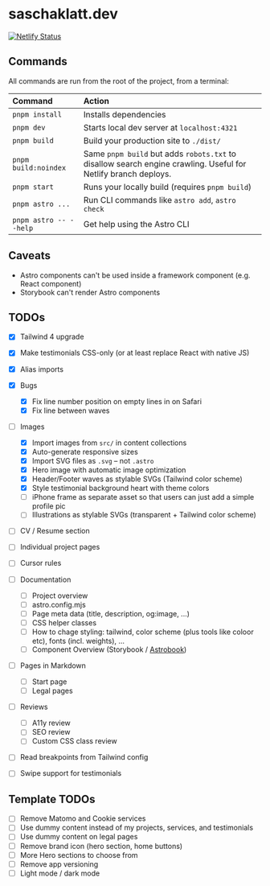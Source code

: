 # saschaklatt.dev

[![Netlify Status](https://api.netlify.com/api/v1/badges/9008f0b9-b681-42be-af32-19e2efb19170/deploy-status)](https://app.netlify.com/sites/saschaklatt/deploys)

## Commands

All commands are run from the root of the project, from a terminal:

| Command                   | Action                                                                                                         |
| :------------------------ | :------------------------------------------------------------------------------------------------------------- |
| `pnpm install`            | Installs dependencies                                                                                          |
| `pnpm dev`                | Starts local dev server at `localhost:4321`                                                                    |
| `pnpm build`              | Build your production site to `./dist/`                                                                        |
| `pnpm build:noindex`      | Same `pnpm build` but adds `robots.txt` to disallow search engine crawling. Useful for Netlify branch deploys. |
| `pnpm start`              | Runs your locally build (requires `pnpm build`)                                                                |
| `pnpm astro ...`          | Run CLI commands like `astro add`, `astro check`                                                               |
| `pnpm astro -- --help`    | Get help using the Astro CLI                                                                                   |

## Caveats

- Astro components can't be used inside a framework component (e.g. React component)
- Storybook can't render Astro components

## TODOs

- [x] Tailwind 4 upgrade
- [x] Make testimonials CSS-only (or at least replace React with native JS)
- [x] Alias imports
- [x] Bugs
    - [x] Fix line number position on empty lines in <Editor/> on Safari
    - [x] Fix line between waves
- [ ] Images
    - [x] Import images from `src/` in content collections
    - [x] Auto-generate responsive sizes
    - [x] Import SVG files as `.svg` – not `.astro`
    - [x] Hero image with automatic image optimization
    - [x] Header/Footer waves as stylable SVGs (Tailwind color scheme)
    - [x] Style testimonial background heart with theme colors
    - [ ] iPhone frame as separate asset so that users can just add a simple profile pic
    - [ ] Illustrations as stylable SVGs (transparent + Tailwind color scheme)
- [ ] CV / Resume section
- [ ] Individual project pages
- [ ] Cursor rules
- [ ] Documentation
    - [ ] Project overview
    - [ ] astro.config.mjs
    - [ ] Page meta data (title, description, og:image, ...)
    - [ ] CSS helper classes
    - [ ] How to chage styling: tailwind, color scheme (plus tools like coloor etc), fonts (incl. weights), ...
    - [ ] Component Overview (Storybook / [Astrobook](https://github.com/ocavue/astrobook))
- [ ] Pages in Markdown
    - [ ] Start page
    - [ ] Legal pages
- [ ] Reviews
    - [ ] A11y review
    - [ ] SEO review
    - [ ] Custom CSS class review
- [ ] Read breakpoints from Tailwind config
- [ ] Swipe support for testimonials


## Template TODOs

- [ ] Remove Matomo and Cookie services
- [ ] Use dummy content instead of my projects, services, and testimonials
- [ ] Use dummy content on legal pages
- [ ] Remove brand icon (hero section, home buttons)
- [ ] More Hero sections to choose from
- [ ] Remove app versioning
- [ ] Light mode / dark mode
